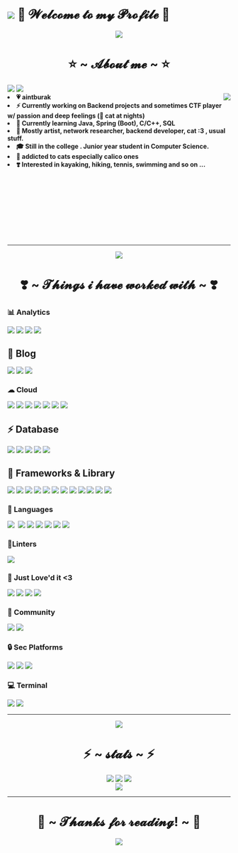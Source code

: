 
# ![](https://i.imgur.com/rofqgpv.png)  🧁 𝓦𝓮𝓵𝓬𝓸𝓶𝓮 𝓽𝓸 𝓶𝔂 𝓟𝓻𝓸𝓯𝓲𝓵𝓮 🧁

<!-- ![](https://qph.cf2.quoracdn.net/main-qimg-82e925021ae0df9fc05e3bbb4ab8259b) -->


<div align="center">
<img src="https://qph.cf2.quoracdn.net/main-qimg-82e925021ae0df9fc05e3bbb4ab8259b">
</div>


<div>
<h1 align="center"> ⭐️ ~ 𝓐𝓫𝓸𝓾𝓽 𝓶𝓮 ~ ⭐️ </h2>
<img src="https://imgur.com/sEMwGRF.jpg">
<img src="https://komarev.com/ghpvc/?username=your-github-username&color=dc143c">

  <div align="center">
<img src="https://imgur.com/eZfJGE4.gif" align="right">
  </div>
<li>
 <b>💗 aintburak </b> 
</li>
<li>
<b>⚡️ Currently working on Backend projects and sometimes CTF player w/ passion and deep feelings (🐾 cat at nights)</b>
</li>
<li>
<b>🌱 Currently learning Java, Spring (Boot), C/C++, SQL </b> 
</li>
<li>
<b>🌟 Mostly artist, network researcher, backend developer, cat :3 , usual stuff.</b> 
</li>
<li>
<b> 🎓 Still in the college . Junior year student in Computer Science. </b>
</li>
<li>
<b>🧁 addicted to cats especially calico ones </b>
</li>
<li>
<b>❣️ Interested in kayaking, hiking, tennis, swimming and so on ... </b>
</li>
<br><br><br>
</div>

<!-- ![](https://media.tenor.com/3mqWIcsXxMgAAAAC/anime-heart.gif) -->

<br>
<br>
<br>
<br>
<br>
<br>


---

<div align="center">
<img src="https://media.tenor.com/3mqWIcsXxMgAAAAC/anime-heart.gif">
<h1 align="center"> ❣️ ~ 𝓣𝓱𝓲𝓷𝓰𝓼 𝓲 𝓱𝓪𝓿𝓮 𝔀𝓸𝓻𝓴𝓮𝓭 𝔀𝓲𝓽𝓱  ~ ❣️ </h2>
</div>


### 📊 Analytics
![](https://img.shields.io/badge/Codecov-F01F7A?style=for-the-badge&logo=Codecov&logoColor=white) ![](https://img.shields.io/badge/Google%20Analytics-E37400?style=for-the-badge&logo=google%20analytics&logoColor=white) ![](https://img.shields.io/badge/hotjar-FD3A5C?style=for-the-badge&logo=hotjar&logoColor=white) ![](https://img.shields.io/badge/Kibana-005571?style=for-the-badge&logo=Kibana&logoColor=whit) 
## 🌸 Blog
![](https://img.shields.io/badge/Blogger-FF5722?style=for-the-badge&logo=blogger&logoColor=white) ![](https://img.shields.io/badge/Medium-12100E?style=for-the-badge&logo=medium&logoColor=white) ![](https://img.shields.io/badge/Wordpress-21759B?style=for-the-badge&logo=wordpress&logoColor=white) 

### ☁ Cloud
 ![](	https://img.shields.io/badge/Azure_DevOps-0078D7?style=for-the-badge&logo=azure-devops&logoColor=white) ![](https://img.shields.io/badge/Azure_Functions-0062AD?style=for-the-badge&logo=azure-functions&logoColor=white) ![](https://img.shields.io/badge/Cloudflare-F38020?style=for-the-badge&logo=Cloudflare&logoColor=white) ![](https://img.shields.io/badge/Google_Cloud-4285F4?style=for-the-badge&logo=google-cloud&logoColor=white) ![](	https://img.shields.io/badge/iCloud-3693F3?style=for-the-badge&logo=iCloud&logoColor=white) ![](https://img.shields.io/badge/microsoft%20azure-0089D6?style=for-the-badge&logo=microsoft-azure&logoColor=white) ![](https://img.shields.io/badge/Sonar%20cloud-F3702A?style=for-the-badge&logo=sonarcloud&logoColor=white) ![]() 
## ⚡ Database

![](https://img.shields.io/badge/Microsoft%20SQL%20Server-CC2927?style=for-the-badge&logo=microsoft%20sql%20server&logoColor=white) ![](https://img.shields.io/badge/MongoDB-4EA94B?style=for-the-badge&logo=mongodb&logoColor=white) ![](https://img.shields.io/badge/MySQL-005C84?style=for-the-badge&logo=mysql&logoColor=white) ![](https://img.shields.io/badge/Oracle-F80000?style=for-the-badge&logo=Oracle&logoColor=white) ![](https://img.shields.io/badge/SQLite-07405E?style=for-the-badge&logo=sqlite&logoColor=white) ![]() ![]() 

## 🚀 Frameworks & Library
![](https://img.shields.io/badge/Apache-D22128?style=for-the-badge&logo=Apache&logoColor=white) ![](	https://img.shields.io/badge/apache_maven-C71A36?style=for-the-badge&logo=apachemaven&logoColor=white) ![](https://img.shields.io/badge/CMake-064F8C?style=for-the-badge&logo=cmake&logoColor=white) ![](https://img.shields.io/badge/Ant%20Design-1890FF?style=for-the-badge&logo=antdesign&logoColor=white) ![](https://img.shields.io/badge/Docker-2CA5E0?style=for-the-badge&logo=docker&logoColor=white) ![](https://img.shields.io/badge/GraphQl-E10098?style=for-the-badge&logo=graphql&logoColor=white) ![](https://img.shields.io/badge/gradle-02303A?style=for-the-badge&logo=gradle&logoColor=white) ![](https://img.shields.io/badge/Markdown-000000?style=for-the-badge&logo=markdown&logoColor=white) ![](https://img.shields.io/badge/Postman-FF6C37?style=for-the-badge&logo=Postman&logoColor=white) ![](https://img.shields.io/badge/PowerBI-F2C811?style=for-the-badge&logo=Power%20BI&logoColor=white) ![](https://img.shields.io/badge/Spring_Boot-F2F4F9?style=for-the-badge&logo=spring-boot) ![](https://img.shields.io/badge/Swagger-85EA2D?style=for-the-badge&logo=Swagger&logoColor=white) 

### 📱 Languages
 ![](https://img.shields.io/badge/apache%20Groovy-4298B8?style=for-the-badge&logo=apachegroovy&logoColor=white) ![]() ![](https://img.shields.io/badge/C-00599C?style=for-the-badge&logo=c&logoColor=white) ![](https://img.shields.io/badge/C%2B%2B-00599C?style=for-the-badge&logo=c%2B%2B&logoColor=white) ![](https://img.shields.io/badge/json-5E5C5C?style=for-the-badge&logo=json&logoColor=white) ![](	https://img.shields.io/badge/PLSQL-F80000?style=for-the-badge&logo=oracle&logoColor=black) ![](https://img.shields.io/badge/TensorFlow-FF6F00?style=for-the-badge&logo=TensorFlow&logoColor=white) ![](https://img.shields.io/badge/Python-FFD43B?style=for-the-badge&logo=python&logoColor=blue) ![]() ![]() ![]() ![]() ![]() ![]() ![]() 

### 💄Linters
![](https://img.shields.io/badge/SonarLint-CB2029?style=for-the-badge&logo=sonarlint&logoColor=white)


### 🧁 Just Love'd it <3
![](https://img.shields.io/badge/Spotify-1ED760?&style=for-the-badge&logo=spotify&logoColor=white) ![](https://img.shields.io/badge/apple%20music-F34E68?style=for-the-badge&logo=apple%20music&logoColor=white) ![](https://img.shields.io/badge/Apple_Podcasts-9933CC?style=for-the-badge&logo=apple-podcasts&logoColor=white) ![](https://img.shields.io/badge/YouTube_Music-FF0000?style=for-the-badge&logo=youtube-music&logoColor=white) ![]() ![]() ![]() 
### 💃 Community
![](https://img.shields.io/badge/AniList-02A9FF?style=for-the-badge&logo=AniList&logoColor=white) ![](https://img.shields.io/badge/Kaggle-20BEFF?style=for-the-badge&logo=Kaggle&logoColor=white) ![]() ![]() ![]() ![]() ![]() ![]() ![]() 
### 🔒 Sec Platforms
 ![](https://img.shields.io/badge/HackTheBox-111927?style=for-the-badge&logo=Hack%20The%20Box&logoColor=9FEF00) ![](https://img.shields.io/badge/Snyk-4C4A73?style=for-the-badge&logo=snyk&logoColor=white) ![](	https://img.shields.io/badge/Spring_Security-6DB33F?style=for-the-badge&logo=Spring-Security&logoColor=white) ![]() ![]() ![]() ![]() ![]() 

### 💻 Terminal
![](https://img.shields.io/badge/GIT-E44C30?style=for-the-badge&logo=git&logoColor=white) ![](https://img.shields.io/badge/Hyper-000000?style=for-the-badge&logo=hyper&logoColor=white) 

---

<div align="center">
<img src="https://i.imgur.com/KXx0cCx.gif">
</div>
<div>
<h1 align="center"> ⚡️ ~ 𝓼𝓽𝓪𝓽𝓼  ~ ⚡️ </h2>
</div>
<div align="center">
<img src="https://github-profile-summary-cards.vercel.app/api/cards/profile-details?username=aintburak&theme=github_dark">
<img src="https://github-readme-streak-stats.herokuapp.com/?user=aintburak&theme=github_dark">
<img src="https://github-profile-trophy.vercel.app/?username=aintburak&theme=github_dark">
</div>

<div align="center">
<img src="https://hackmd-prod-images.s3-ap-northeast-1.amazonaws.com/uploads/upload_3ee6608ba44c7360b4f644a74736aaff.gif?AWSAccessKeyId=AKIA3XSAAW6AWSKNINWO&Expires=1698520685&Signature=0LybtKyNR6rpaWhqTTqCtEb%2BdRY%3D">
</div>

---

<div>
<h1 align="center"> 💖 ~ 𝓣𝓱𝓪𝓷𝓴𝓼 𝓯𝓸𝓻 𝓻𝓮𝓪𝓭𝓲𝓷𝓰! ~ 💖 </h2>
</div>
<div align="center">
<img src="https://i.imgur.com/tzYKRfd.gif">
</div>



